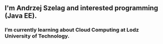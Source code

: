## I'm Andrzej Szelag and interested programming (Java EE).

### I’m currently learning about Cloud Computing at Lodz University of Technology.
